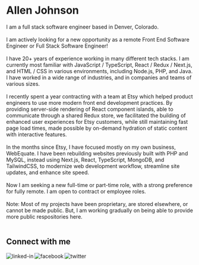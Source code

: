 # Allen Johnson
I am a full stack software engineer based in Denver, Colorado.
<br><br>
I am actively looking for a new opportunity as a remote Front End Software Engineer or Full Stack Software Engineer!
<br><br>
I have 20+ years of experience working in many different tech stacks. I am currently most familiar with JavaScript / TypeScript, React / Redux / Next.js, and HTML / CSS in various environments, including Node.js, PHP, and Java. I have worked in a wide range of industries, and in companies and teams of various sizes.
<br><br>
I recently spent a year contracting with a team at Etsy which helped product engineers to use more modern front end development practices. By providing server-side rendering of React component islands, able to communicate through a shared Redux store, we facilitated the building of enhanced user experiences for Etsy customers, while still maintaining fast page load times, made possible by on-demand hydration of static content with interactive features.
<br><br>
In the months since Etsy, I have focused mostly on my own business, WebEquate. I have been rebuilding websites previously built with PHP and MySQL, instead using Next.js, React, TypeScript, MongoDB, and TailwindCSS, to modernize web development workflow, streamline site updates, and enhance site speed.
<br><br>
Now I am seeking a new full-time or part-time role, with a strong preference for fully remote. I am open to contract or employee roles.
<br><br>
Note: Most of my projects have been proprietary, are stored elsewhere, or cannot be made public. But, I am working gradually on being able to provide more public respositories here.
<br><br>
## Connect with me
<a href="https://www.linkedin.com/in/allenhjohnson">
  <img align="left" alt="linked-in" src="https://img.shields.io/badge/linkedin-%230077B5.svg?&style=for-the-badge&logo=linkedin&logoColor=white" /></a>
<a href="https://www.facebook.com/webequate/">
  <img align="left" alt="facebook" src="https://img.shields.io/badge/facebook-%231877F2.svg?&style=for-the-badge&logo=facebook&logoColor=white" /></a>
<a href="https://twitter.com/webequate">
  <img align="left" alt="twitter" src="https://img.shields.io/badge/twitter-%231DA1F2.svg?&style=for-the-badge&logo=twitter&logoColor=white" /></a>
<br>
<br>
